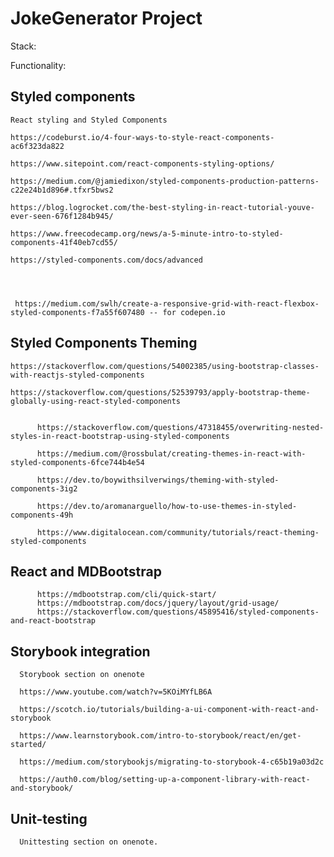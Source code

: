 # JokeGenerator Project



Stack:





Functionality:








## Styled components

    React styling and Styled Components

    https://codeburst.io/4-four-ways-to-style-react-components-ac6f323da822

    https://www.sitepoint.com/react-components-styling-options/

    https://medium.com/@jamiedixon/styled-components-production-patterns-c22e24b1d896#.tfxr5bws2

    https://blog.logrocket.com/the-best-styling-in-react-tutorial-youve-ever-seen-676f1284b945/

    https://www.freecodecamp.org/news/a-5-minute-intro-to-styled-components-41f40eb7cd55/
    
    https://styled-components.com/docs/advanced
    
    
    
 
     https://medium.com/swlh/create-a-responsive-grid-with-react-flexbox-styled-components-f7a55f607480 -- for codepen.io
    


## Styled Components Theming 

    https://stackoverflow.com/questions/54002385/using-bootstrap-classes-with-reactjs-styled-components
   
    https://stackoverflow.com/questions/52539793/apply-bootstrap-theme-globally-using-react-styled-components


          https://stackoverflow.com/questions/47318455/overwriting-nested-styles-in-react-bootstrap-using-styled-components

          https://medium.com/@rossbulat/creating-themes-in-react-with-styled-components-6fce744b4e54

          https://dev.to/boywithsilverwings/theming-with-styled-components-3ig2

          https://dev.to/aromanarguello/how-to-use-themes-in-styled-components-49h

          https://www.digitalocean.com/community/tutorials/react-theming-styled-components


 
## React and MDBootstrap     

          https://mdbootstrap.com/cli/quick-start/
          https://mdbootstrap.com/docs/jquery/layout/grid-usage/
          https://stackoverflow.com/questions/45895416/styled-components-and-react-bootstrap




## Storybook integration


      Storybook section on onenote

      https://www.youtube.com/watch?v=5KOiMYfLB6A

      https://scotch.io/tutorials/building-a-ui-component-with-react-and-storybook

      https://www.learnstorybook.com/intro-to-storybook/react/en/get-started/

      https://medium.com/storybookjs/migrating-to-storybook-4-c65b19a03d2c

      https://auth0.com/blog/setting-up-a-component-library-with-react-and-storybook/




## Unit-testing

      Unittesting section on onenote.
      



